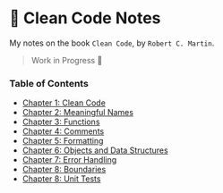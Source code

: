 # 📕 Clean Code Notes

My notes on the book `Clean Code`, by `Robert C. Martin`.

> Work in Progress 👷

### Table of Contents

- [Chapter 1: Clean Code](chapter1.md)
- [Chapter 2: Meaningful Names](chapter2.md)
- [Chapter 3: Functions](chapter3.md)
- [Chapter 4: Comments](chapter4.md)
- [Chapter 5: Formatting](chapter5.md)
- [Chapter 6: Objects and Data Structures](chapter6.md)
- [Chapter 7: Error Handling](chapter7.md)
- [Chapter 8: Boundaries](chapter8.md)
- [Chapter 8: Unit Tests](chapter9.md)
